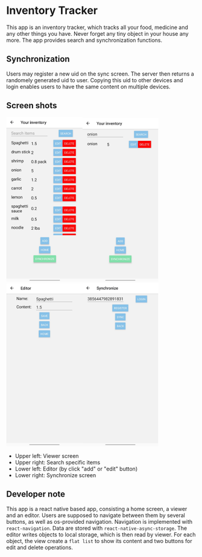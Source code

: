 # Inventory Tracker

This app is an inventory tracker, which tracks all your food, medicine and any other things you have. Never forget any tiny object in your house any more. The app provides search and synchronization functions.

## Synchronization

Users may register a new uid on the sync screen. The server then returns a randomely generated uid to user. Copying this uid to other devices and login enables users to have the same content on multiple devices.

## Screen shots

<img src="./docs/Screenshot_1.jpg" width="40%"><img src="./docs/Screenshot_2.jpg" width="40%"><img src="./docs/Screenshot_3.jpg" width="40%"><img src="./docs/Screenshot_4.jpg" width="40%">

- Upper left: Viewer screen
- Upper right: Search specific items
- Lower left: Editor (by click "add" or "edit" button)
- Lower right: Synchronize screen

## Developer note

This app is a react native based app, consisting a home screen, a viewer and an editor. Users are supposed to navigate between them by several buttons, as well as os-provided navigation. Navigation is implemented with `react-navigation`. Data are stored with `react-native-async-storage`. The editor writes objects to local storage, which is then read by viewer. For each object, the view create a `flat list` to show its content and two buttons for edit and delete operations. 